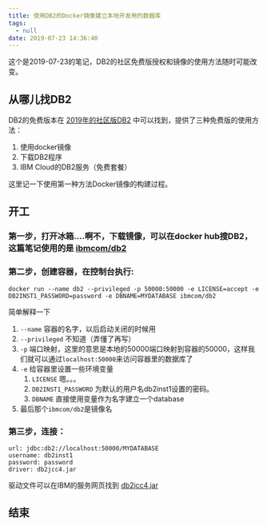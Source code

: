 ```yaml
---
title: 使用DB2的Docker镜像建立本地开发用的数据库
tags:
  - null
date: 2019-07-23 14:36:40
---
```


这个是2019-07-23的笔记，DB2的社区免费版授权和镜像的使用方法随时可能改变。

## 从哪儿找DB2

DB2的免费版本在 [2019年的社区版DB2](https://www.ibm.com/cloud/blog/announcements/ibm-db2-developer-community-edition) 中可以找到，提供了三种免费版的使用方法：

1. 使用docker镜像
2. 下载DB2程序
3. IBM Cloud的DB2服务（免费套餐）

这里记一下使用第一种方法Docker镜像的构建过程。

## 开工

### 第一步，打开冰箱....啊不，下载镜像，可以在docker hub搜DB2，这篇笔记使用的是 [ibmcom/db2](https://hub.docker.com/r/ibmcom/db2)

### 第二步，创建容器，在控制台执行:

```Docker
docker run --name db2 --privileged -p 50000:50000 -e LICENSE=accept -e DB2INST1_PASSWORD=password -e DBNAME=MYDATABASE ibmcom/db2
```

简单解释一下
1. `--name` 容器的名字，以后启动关闭的时候用 
2. `--privileged` 不知道（弄懂了再写）
3. `-p` 端口映射，这里的意思是本地的50000端口映射到容器的50000，这样我们就可以通过`localhost:50000`来访问容器里的数据库了
4. `-e` 给容器里设置一些环境变量
   1. `LICENSE` 嗯。。。
   2. `DB2INST1_PASSWORD` 为默认的用户名db2inst1设置的密码。
   3. `DBNAME` 直接使用变量作为名字建立一个database
5. 最后那个`ibmcom/db2`是镜像名


### 第三步，连接：
```
url: jdbc:db2://localhost:50000/MYDATABASE
username: db2inst1
password: password
driver: db2jcc4.jar 
```
驱动文件可以在IBM的服务网页找到 [db2jcc4.jar](http://www-01.ibm.com/support/docview.wss?uid=swg21363866)

## 结束